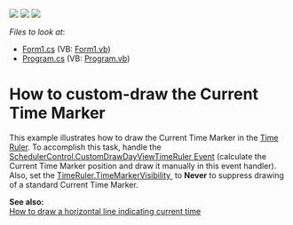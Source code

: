 <!-- default badges list -->
![](https://img.shields.io/endpoint?url=https://codecentral.devexpress.com/api/v1/VersionRange/128634209/17.1.3%2B)
[![](https://img.shields.io/badge/Open_in_DevExpress_Support_Center-FF7200?style=flat-square&logo=DevExpress&logoColor=white)](https://supportcenter.devexpress.com/ticket/details/E3394)
[![](https://img.shields.io/badge/📖_How_to_use_DevExpress_Examples-e9f6fc?style=flat-square)](https://docs.devexpress.com/GeneralInformation/403183)
<!-- default badges end -->
<!-- default file list -->
*Files to look at*:

* [Form1.cs](./CS/Form1.cs) (VB: [Form1.vb](./VB/Form1.vb))
* [Program.cs](./CS/Program.cs) (VB: [Program.vb](./VB/Program.vb))
<!-- default file list end -->
# How to custom-draw the Current Time Marker


<p>This example illustrates how to draw the Current Time Marker in the <a href="http://documentation.devexpress.com/#WindowsForms/CustomDocument1737"><u>Time Ruler</u></a>. To accomplish this task, handle the <a href="http://documentation.devexpress.com/#WindowsForms/DevExpressXtraSchedulerSchedulerControl_CustomDrawDayViewTimeRulertopic"><u>SchedulerControl.CustomDrawDayViewTimeRuler Event</u></a> (calculate the Current Time Marker position and draw it manually in this event handler). Also, set the <a href="https://documentation.devexpress.com/#CoreLibraries/DevExpressXtraSchedulerTimeRuler_TimeMarkerVisibilitytopic">TimeRuler.TimeMarkerVisibility </a> to <strong>Never</strong> to suppress drawing of a standard Current Time Marker.</p>
<p><strong>See also:<br> </strong><a href="https://www.devexpress.com/Support/Center/p/E2469">How to draw a horizontal line indicating current time</a></p>

<br/>


